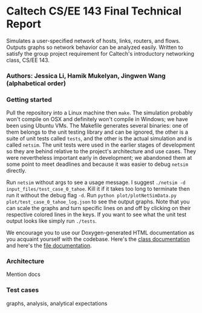 # Caltech CS/EE 143 Final Technical Report

Simulates a user-specified network of hosts, links, routers, and flows. Outputs graphs so network behavior can be analyzed easily. Written to satisfy the group project requirement for Caltech's introductory networking class, CS/EE 143.

### Authors: Jessica Li, Hamik Mukelyan, Jingwen Wang (alphabetical order)

### Getting started

Pull the repository into a Linux machine then `make`. The simulation probably won't compile on OSX and definitely won't compile in Windows; we have been using Ubuntu VMs. The Makefile generates several binaries: one of them belongs to the unit testing library and can be ignored, the other is a suite of unit tests called `tests`, and the other is the actual simulation and is called `netsim`. The unit tests were used in the earlier stages of development so they are behind relative to the project's architecture and use cases. They were nevertheless important early in development; we abandoned them at some point to meet deadlines and because it was easier to debug `netsim` directly. 

Run `netsim` without args to see a usage message. I suggest `./netsim -d input_files/test_case_0_tahoe`. Kill it if it takes too long to terminate then run it without the debug flag `-d`. Run `python plot/plotNetSimData.py plot/test_case_0_tahoe_log.json` to see the output graphs. Note that you can scale the graphs and turn specific lines on and off by clicking on their respective colored lines in the keys. If you want to see what the unit test output looks like simply run `./tests`. 

We encourage you to use our Doxygen-generated HTML documentation as you acquaint yourself with the codebase. Here's the [class documentation](http://users.cms.caltech.edu/~hamik/docs/html/annotated.html) and here's the [file documentation](http://users.cms.caltech.edu/~hamik/docs/html/files.html).

### Architecture

Mention docs

### Test cases

graphs, analysis, analytical expectations




